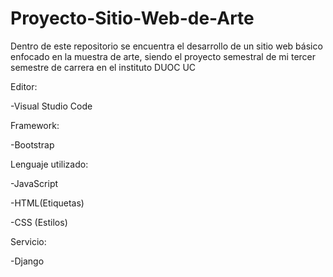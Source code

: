 # Proyecto-Sitio-Web-de-Arte

Dentro de este repositorio se encuentra el desarrollo de un sitio web básico enfocado en la muestra de arte, siendo el proyecto semestral de mi tercer semestre de carrera en el instituto DUOC UC

Editor:

  -Visual Studio Code
  
 Framework:
 
  -Bootstrap
  
Lenguaje utilizado:

  -JavaScript
  
  -HTML(Etiquetas)
  
  -CSS (Estilos)

Servicio:

-Django
